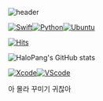 
![header](https://capsule-render.vercel.app/api?type=wave&color=auto&height=300&section=header&text=HaloPang%20&fontSize=90)



 [![Swift](https://img.shields.io/badge/Swift-F05138?style=flat-square&logo=Swift&logoColor=white)](https://github.com/woojin20212321?tab=repositories)[![Python](https://img.shields.io/badge/Python-3776AB?style=flat-square&logo=Python&logoColor=yellow)](https://github.com/woojin20212321?tab=repositories)[![Ubuntu](https://img.shields.io/badge/Ubuntu-E95420?style=flat-square&logo=Ubuntu&logoColor=white)](https://github.com/woojin20212321?tab=repositories)
 
 
 [![Hits](https://hits.seeyoufarm.com/api/count/incr/badge.svg?url=https%3A%2F%2Fgithub.com%2Fwoojin20212321&count_bg=%23E3E3E3&title_bg=%23555555&icon=&icon_color=%23E7E7E7&title=%EB%B0%A9%EB%AC%B8%EC%9E%90%EC%88%98&edge_flat=false)](https://hits.seeyoufarm.com)
 
 
 ![HaloPang's GitHub stats](https://github-readme-stats.vercel.app/api?username=woojin20212321&show_icons=true&theme=default)
 
 [![Xcode](https://img.shields.io/badge/Xcode-147EFB?style=flat-square&logo=Xcode&logoColor=white)](https://github.com/woojin20212321?tab=repositories)[![VScode](https://img.shields.io/badge/VSCode-007ACC?style=flat-square&logo=VisualStudioCode&logoColor=white)](https://github.com/woojin20212321?tab=repositories)
 
 아 몰라 꾸미기 귀찮아
